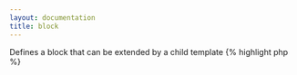 ```yaml
---
layout: documentation
title: block
---
```


Defines a block that can be extended by a child template
{% highlight php %}
<?php
block(string $name)
{% endhighlight %}

* **name**: block name, create a new block with that same name in the child template to override it

Read the [template inheritance](/documentation/1.x/template-inheritance.html) page for more details and examples.